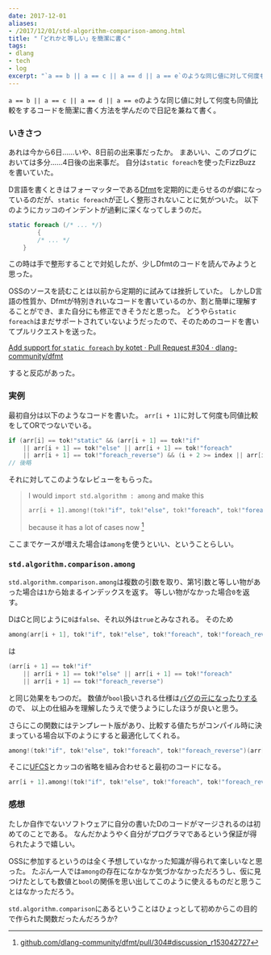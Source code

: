 ```yaml
---
date: 2017-12-01
aliases:
- /2017/12/01/std-algorithm-comparison-among.html
title: "「どれかと等しい」を簡潔に書く"
tags:
- dlang
- tech
- log
excerpt: "`a == b || a == c || a == d || a == e`のような同じ値に対して何度も同値比較をするコードを簡潔に書く方法を学んだので日記を兼ねて書く。"
---
```


`a == b || a == c || a == d || a == e`のような同じ値に対して何度も同値比較をするコードを簡潔に書く方法を学んだので日記を兼ねて書く。

### いきさつ

あれは今から6日……いや、8日前の出来事だったか。
まあいい、このブログにおいては多分……4日後の出来事だ。
自分は`static foreach`を使ったFizzBuzzを書いていた。

D言語を書くときはフォーマッターである[Dfmt](https://github.com/dlang-community/dfmt)を定期的に走らせるのが癖になっているのだが、`static foreach`が正しく整形されないことに気がついた。
以下のようにカッコのインデントが過剰に深くなってしまうのだ。

```d
static foreach (/* ... */)
        {
        /* ... */
    }
```

この時は手で整形することで対処したが、少しDfmtのコードを読んでみようと思った。

OSSのソースを読むことは以前から定期的に試みては挫折していた。
しかしD言語の性質か、Dfmtが特別きれいなコードを書いているのか、割と簡単に理解することができ、また自分にも修正できそうだと思った。
どうやら`static foreach`はまだサポートされていないようだったので、そのためのコードを書いてプルリクエストを送った。

[Add support for `static foreach` by kotet · Pull Request #304 · dlang-community/dfmt](https://github.com/dlang-community/dfmt/pull/304)

すると反応があった。

### 実例

最初自分は以下のようなコードを書いた。
`arr[i + 1]`に対して何度も同値比較をしてORでつないでいる。

```d
if (arr[i] == tok!"static" && (arr[i + 1] == tok!"if"
    || arr[i + 1] == tok!"else" || arr[i + 1] == tok!"foreach"
    || arr[i + 1] == tok!"foreach_reverse") && (i + 2 >= index || arr[i + 2] != tok!"{"))
// 後略
```

それに対してこのようなレビューをもらった。

> I would `import std.algorithm : among` and make this
> ```d
> arr[i + 1].among!(tok!"if", tok!"else", tok!"foreach", tok!"foreach_reverse")
> ```
> because it has a lot of cases now [^1]

[^1]: [github.com/dlang-community/dfmt/pull/304#discussion_r153042727](https://github.com/dlang-community/dfmt/pull/304#discussion_r153042727)

ここまでケースが増えた場合は`among`を使うといい、ということらしい。

### `std.algorithm.comparison.among`

`std.algorithm.comparison.among`は複数の引数を取り、第1引数と等しい物があった場合は`1`から始まるインデックスを返す。
等しい物がなかった場合`0`を返す。

DはCと同じように`0`は`false`、それ以外は`true`とみなされる。
そのため

```d
among(arr[i + 1], tok!"if", tok!"else", tok!"foreach", tok!"foreach_reverse")
```

は

```d
(arr[i + 1] == tok!"if"
    || arr[i + 1] == tok!"else" || arr[i + 1] == tok!"foreach"
    || arr[i + 1] == tok!"foreach_reverse")
```

と同じ効果をもつのだ。
数値が`bool`扱いされる仕様は[バグの元になったりする](http://furutsuki.hatenablog.com/entry/2017/11/18/143014)ので、
以上の仕組みを理解したうえで使うようにしたほうが良いと思う。

さらにこの関数にはテンプレート版があり、比較する値たちがコンパイル時に決まっている場合以下のようにすると最適化してくれる。

```d
among!(tok!"if", tok!"else", tok!"foreach", tok!"foreach_reverse")(arr[i + 1])
```

そこに[UFCS](https://qiita.com/nak2yoshi/items/1bbd91fb23d7cc67109e)とカッコの省略を組み合わせると最初のコードになる。

```d
arr[i + 1].among!(tok!"if", tok!"else", tok!"foreach", tok!"foreach_reverse")
```

### 感想

たしか自作でないソフトウェアに自分の書いたDのコードがマージされるのは初めてのことである。
なんだかようやく自分がプログラマであるという保証が得られたようで嬉しい。

OSSに参加するというのは全く予想していなかった知識が得られて楽しいなと思った。
たぶん一人では`among`の存在になかなか気づかなかっただろうし、仮に見つけたとしても数値と`bool`の関係を思い出してこのように使えるものだと思うことはなかっただろう。

`std.algorithm.comparison`にあるということはひょっとして初めからこの目的で作られた関数だったんだろうか?